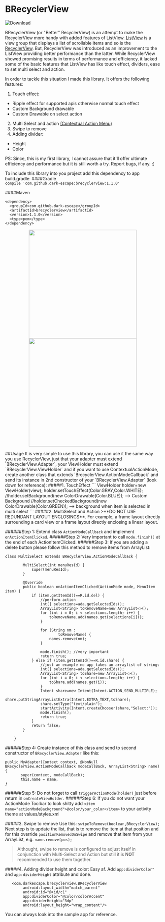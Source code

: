 # BRecyclerView
[ ![Download](https://api.bintray.com/packages/dark-escape/BRecyclerView/BRecyclerView/images/download.svg?version=1.1.0) ](https://bintray.com/dark-escape/BRecyclerView/BRecyclerView/1.1.0/link)

<p>
BRecyclerView (or "Better" RecyclerView) is an attempt to make the RecyclerView more handy with added features of ListView.
<a href="https://developer.android.com/reference/android/widget/ListView.html">ListView</a> is a view group that displays a list of scrollable items and so is the <a href="https://developer.android.com/reference/android/support/v7/widget/RecyclerView.html">RecyclerView</a>. But, RecyclerView was introduced as an improvement to the ListView providing better performance than the latter. While RecyclerView showed promising results in terms of performance and efficiency, it lacked some of the basic features that ListView has like touch effect, dividers, ease to set multi select and action. 
</p>
<p>
In order to tackle this situation I made this library. It offers the following features:
</p>
<p>
<ol>
<li>Touch effect:</li>
</ol>
<ul>
<li>Ripple effect for supported apis otherwise normal touch effect</li>
<li>Custom Background drawable</li>
<li>Custom Drawable on select action</li>
</ul>
<ol start="2">
<li>Multi Select and action <a href="https://developer.android.com/guide/topics/ui/menus.html#CAB">(Contextual Action Menu)</a></li>
<li>Swipe to remove</li>
<li>Adding divider:</li>
</ol>
<ul>
<li>Height</li>
<li>Color</li>
</ul>
</p>
PS: Since, this is my first library, I cannot assure that it'll offer ultimate efficiency and performance but it is still worth a try. Report bugs, if any. :) 

To include this library into you project add this dependency to app build.gradle:
####Gradle  
<code>compile 'com.github.dark-escape:brecyclerview:1.1.0'</code>

####Maven
```
<dependency>
  <groupId>com.github.dark-escape</groupId>
  <artifactId>brecyclerview</artifactId>
  <version>1.1.0</version>
  <type>pom</type>
</dependency>
```

<p align="center">
<img src="https://raw.githubusercontent.com/dark-escape/BRecyclerView/master/text_view_ex.gif" width="350"/>
<img src="https://raw.githubusercontent.com/dark-escape/BRecyclerView/master/card_view_ex.gif" width="350"/>
</p>
##Usage
It is very simple to use this library, you can use it the same way you use RecyclerView, just that your adapter must extend `BRecyclerView.Adapter`, your ViewHolder must extend `BRecyclerView.ViewHolder` and if you want to use ContextualActionMode, create another class that extends `BrecyclerView.ActionModeCallback` and send its instance in 2nd constructor of your `BRecyclerView.Adapter` (look down for reference):
#####1. TouchEffect
```
ViewHolder holder=new ViewHolder(view);
holder.setTouchEffect(Color.GRAY,Color.WHITE);
//holder.setBackground(new ColorDrawable(Color.BLUE)); --> Custom Background
//holder.setCheckedBackground(new ColorDrawable(Color.GREEN)); --> background when item is selected in multi select
```
#####2. MultiSelect and Action
>**DO NOT USE REDUNDANT LAYOUT ENCLOSINGS**. For example, a frame layout directly surrounding a card view or a frame layout directly enclosing a linear layout.

######Step 1:
Extend class `ActionModeCallback` and implement `onActionItemClicked`.
######Step 2:
Very important to call `mode.finish()` at the end of each ActionItemClicked.
######Step 3:
If you are adding a delete button please follow this method to remove items from ArrayList:

```
class MultiSelect extends BRecyclerView.ActionModeCallback {

        MultiSelect(int menuResId) {
            super(menuResId);
        }

        @Override
        public boolean onActionItemClicked(ActionMode mode, MenuItem item) {
            if (item.getItemId()==R.id.del) {
                //perform action
                int[] selections=ada.getSelectedIds();
                ArrayList<String> toRemoveName=new ArrayList<>();
                for (int i = 0; i < selections.length; i++) {
                    toRemoveName.add(names.get(selections[i]));
                }

                for (String nm :
                        toRemoveName) {
                    names.remove(nm);
                }

                mode.finish(); //very important
                return true;
            } else if (item.getItemId()==R.id.share) {
                //just an example no app takes an arraylist of strings
                int[] selections=ada.getSelectedIds();
                ArrayList<String> toShare=new ArrayList<>();
                for (int i = 0; i < selections.length; i++) {
                    toShare.add(names.get(i));
                }
                Intent share=new Intent(Intent.ACTION_SEND_MULTIPLE);
                share.putStringArrayListExtra(Intent.EXTRA_TEXT,toShare);
                share.setType("text/plain");
                startActivity(Intent.createChooser(share,"Select:"));
                mode.finish();
                return true;
            }
            return false;
        }

    }
```
######Step 4:
Create instance of this class and send to second constructor of `BRecyclerView.Adapter` like this:
```
public MyAdapter(Context context, @NonNull BRecyclerView.ActionModeCallback modeCallBack, ArrayList<String> name) {
       super(context, modeCallBack);
       this.name = name;
}
```
######Step 5:
Do not forget to call `triggerActionMode(holder)` just before return in `onCreateViewHolder`.
######Step 6:
If you do not want your ActionMode Toolbar to look shitty add `<item name="actionModeBackground">@color/your_color</item>` to your activity theme at values/styles.xml

#####3. Swipe to remove
Use this:
`swipeToRemove(boolean,BRecyclerView);`
Next step is to update the list, that is to remove the item at that position and for this override `positionRemovedOnSwipe` and
remove that item from your ArrayList, e.g. `name.remove(pos);`

> Althought, swipe to remove is configured to adjust itself in conjunction with Multi-Select and Action but still it is **NOT** recommended to use them together.

#####4. Adding divider height and color:
Easy af. Add `app:dividerColor"` and `app:dividerHeight` attribute and done.
```
   <com.darkescape.brecyclerview.BRecyclerView
        android:layout_width="match_parent"
        android:id="@+id/c1"
        app:dividerColor="@color/colorAccent"
        app:dividerHeight="3dp"
        android:layout_height="wrap_content"/>
  ```
  
You can always look into the sample app for reference.
